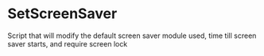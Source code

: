 # SetScreenSaver
Script that will modify the default screen saver module used, time till screen saver starts, and require screen lock
